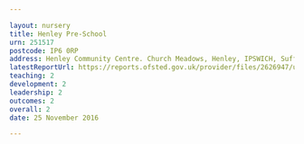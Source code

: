 ```yaml
---

layout: nursery
title: Henley Pre-School
urn: 251517
postcode: IP6 0RP
address: Henley Community Centre. Church Meadows, Henley, IPSWICH, Suffolk, IP6 0RP
latestReportUrl: https://reports.ofsted.gov.uk/provider/files/2626947/urn/251517.pdf
teaching: 2
development: 2
leadership: 2
outcomes: 2
overall: 2
date: 25 November 2016

---
```

